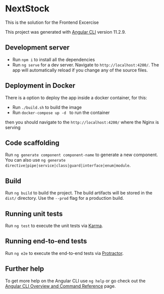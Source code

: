 # NextStock


This is the solution for the Frontend Excercise


This project was generated with [Angular CLI](https://github.com/angular/angular-cli) version 11.2.9.

## Development server
 - Run `npm i` to install all the dependencies
 - Run `ng serve` for a dev server. Navigate to `http://localhost:4200/`. The app will automatically reload if you change any of the source files.

## Deployment in Docker 

There is a option to deploy the app inside a docker container, for this:
 - Run `./build.sh` to build the image
 - Run `docker-compose up -d ` to run the container

then you should navigate to the `http://localhost:4200/` where the Nginx is serving

## Code scaffolding

Run `ng generate component component-name` to generate a new component. You can also use `ng generate directive|pipe|service|class|guard|interface|enum|module`.

## Build

Run `ng build` to build the project. The build artifacts will be stored in the `dist/` directory. Use the `--prod` flag for a production build.

## Running unit tests

Run `ng test` to execute the unit tests via [Karma](https://karma-runner.github.io).

## Running end-to-end tests

Run `ng e2e` to execute the end-to-end tests via [Protractor](http://www.protractortest.org/).

## Further help

To get more help on the Angular CLI use `ng help` or go check out the [Angular CLI Overview and Command Reference](https://angular.io/cli) page.
